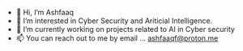 - 👋 Hi, I’m Ashfaaq
- 👀 I’m interested in Cyber Security and Ariticial Intelligence.
- 🌱 I’m currently working on projects related to AI in Cyber security
- 📫 You can reach out to me by email ...  ashfaaqf@proton.me

<!---
Ashfaaq98/Ashfaaq98 is a ✨ special ✨ repository because its `README.md` (this file) appears on your GitHub profile.
You can click the Preview link to take a look at your changes.
--->
